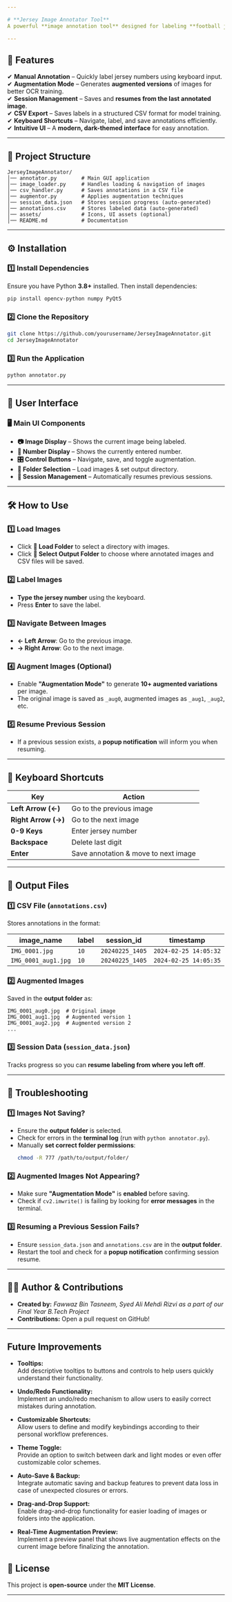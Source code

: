 ```yaml
---

# **Jersey Image Annotator Tool**  
A powerful **image annotation tool** designed for labeling **football jersey numbers**. It supports **manual annotation** and **automatic augmentation**, making it ideal for training OCR models on jersey numbers.

---
```


## **📌 Features**
✔ **Manual Annotation** – Quickly label jersey numbers using keyboard input.  
✔ **Augmentation Mode** – Generates **augmented versions** of images for better OCR training.  
✔ **Session Management** – Saves and **resumes from the last annotated image**.  
✔ **CSV Export** – Saves labels in a structured CSV format for model training.  
✔ **Keyboard Shortcuts** – Navigate, label, and save annotations efficiently.  
✔ **Intuitive UI** – A **modern, dark-themed interface** for easy annotation.

---

## **📂 Project Structure**
```
JerseyImageAnnotator/
│── annotator.py        # Main GUI application
│── image_loader.py     # Handles loading & navigation of images
│── csv_handler.py      # Saves annotations in a CSV file
│── augmentor.py        # Applies augmentation techniques
│── session_data.json   # Stores session progress (auto-generated)
│── annotations.csv     # Stores labeled data (auto-generated)
│── assets/             # Icons, UI assets (optional)
│── README.md           # Documentation
```

---

## **⚙️ Installation**
### **1️⃣ Install Dependencies**
Ensure you have Python **3.8+** installed. Then install dependencies:

```bash
pip install opencv-python numpy PyQt5
```

### **2️⃣ Clone the Repository**
```bash
git clone https://github.com/yourusername/JerseyImageAnnotator.git
cd JerseyImageAnnotator
```

### **3️⃣ Run the Application**
```bash
python annotator.py
```

---

## **🎨 User Interface**
### **🖥️ Main UI Components**
- **📷 Image Display** – Shows the current image being labeled.
- **🔢 Number Display** – Shows the currently entered number.
- **🎛️ Control Buttons** – Navigate, save, and toggle augmentation.
- **📂 Folder Selection** – Load images & set output directory.
- **💾 Session Management** – Automatically resumes previous sessions.

---

## **🛠️ How to Use**
### **1️⃣ Load Images**
- Click **📂 Load Folder** to select a directory with images.
- Click **📁 Select Output Folder** to choose where annotated images and CSV files will be saved.

### **2️⃣ Label Images**
- **Type the jersey number** using the keyboard.
- Press **Enter** to save the label.

### **3️⃣ Navigate Between Images**
- **← Left Arrow**: Go to the previous image.
- **→ Right Arrow**: Go to the next image.

### **4️⃣ Augment Images (Optional)**
- Enable **"Augmentation Mode"** to generate **10+ augmented variations** per image.
- The original image is saved as `_aug0`, augmented images as `_aug1`, `_aug2`, etc.

### **5️⃣ Resume Previous Session**
- If a previous session exists, a **popup notification** will inform you when resuming.

---

## **🎯 Keyboard Shortcuts**
| Key | Action |
|-----|--------|
| **Left Arrow (←)** | Go to the previous image |
| **Right Arrow (→)** | Go to the next image |
| **0-9 Keys** | Enter jersey number |
| **Backspace** | Delete last digit |
| **Enter** | Save annotation & move to next image |

---

## **📜 Output Files**
### **1️⃣ CSV File (`annotations.csv`)**
Stores annotations in the format:

| image_name | label | session_id | timestamp |
|------------|-------|------------|------------|
| `IMG_0001.jpg` | `10` | `20240225_1405` | `2024-02-25 14:05:32` |
| `IMG_0001_aug1.jpg` | `10` | `20240225_1405` | `2024-02-25 14:05:35` |

### **2️⃣ Augmented Images**
Saved in the **output folder** as:
```
IMG_0001_aug0.jpg  # Original image
IMG_0001_aug1.jpg  # Augmented version 1
IMG_0001_aug2.jpg  # Augmented version 2
...
```

### **3️⃣ Session Data (`session_data.json`)**
Tracks progress so you can **resume labeling from where you left off**.

---

## **🐞 Troubleshooting**
### **1️⃣ Images Not Saving?**
- Ensure the **output folder** is selected.
- Check for errors in the **terminal log** (run with `python annotator.py`).
- Manually **set correct folder permissions**:
  ```bash
  chmod -R 777 /path/to/output/folder/
  ```

### **2️⃣ Augmented Images Not Appearing?**
- Make sure **"Augmentation Mode"** is **enabled** before saving.
- Check if `cv2.imwrite()` is failing by looking for **error messages** in the terminal.

### **3️⃣ Resuming a Previous Session Fails?**
- Ensure `session_data.json` and `annotations.csv` are in the **output folder**.
- Restart the tool and check for a **popup notification** confirming session resume.

---

## **👨‍💻 Author & Contributions**
- **Created by:** *Fawwaz Bin Tasneem, Syed Ali Mehdi Rizvi as a part of our Final Year B.Tech Project*  
- **Contributions:** Open a pull request on GitHub!  

---

## Future Improvements

- **Tooltips:**  
  Add descriptive tooltips to buttons and controls to help users quickly understand their functionality.

- **Undo/Redo Functionality:**  
  Implement an undo/redo mechanism to allow users to easily correct mistakes during annotation.

- **Customizable Shortcuts:**  
  Allow users to define and modify keybindings according to their personal workflow preferences.

- **Theme Toggle:**  
  Provide an option to switch between dark and light modes or even offer customizable color schemes.

- **Auto-Save & Backup:**  
  Integrate automatic saving and backup features to prevent data loss in case of unexpected closures or errors.

- **Drag-and-Drop Support:**  
  Enable drag-and-drop functionality for easier loading of images or folders into the application.

- **Real-Time Augmentation Preview:**  
  Implement a preview panel that shows live augmentation effects on the current image before finalizing the annotation.
## **📜 License**
This project is **open-source** under the **MIT License**.

---

